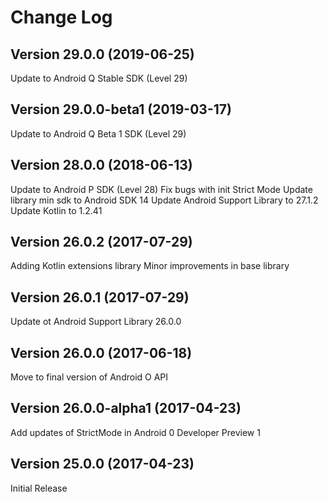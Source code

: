 Change Log
==========

Version 29.0.0 (2019-06-25)
---------------------------------
Update to Android Q Stable SDK (Level 29)

Version 29.0.0-beta1 (2019-03-17)
---------------------------------
Update to Android Q Beta 1 SDK (Level 29)

Version 28.0.0 (2018-06-13)
---------------------------
Update to Android P SDK (Level 28)
Fix bugs with init Strict Mode
Update library min sdk to Android SDK 14
Update Android Support Library to 27.1.2 
Update Kotlin to 1.2.41

Version 26.0.2 (2017-07-29)
---------------------------
Adding Kotlin extensions library
Minor improvements in base library

Version 26.0.1 (2017-07-29)
---------------------------
Update ot Android Support Library 26.0.0

Version 26.0.0 (2017-06-18)
---------------------------
Move to final version of Android O API

Version 26.0.0-alpha1 (2017-04-23)
----------------------------------
Add updates of StrictMode in Android 0 Developer Preview 1

Version 25.0.0 (2017-04-23)
---------------------------
Initial Release
